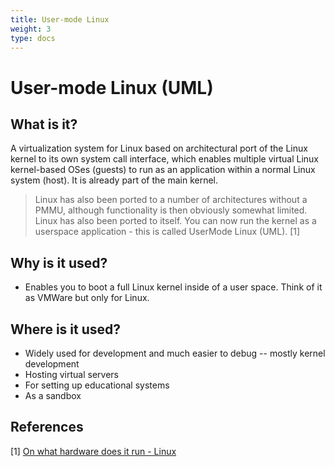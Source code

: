 ```yaml
---
title: User-mode Linux
weight: 3
type: docs
---
```

# User-mode Linux (UML)

## What is it?
A virtualization system for Linux based on architectural port of the Linux kernel to its own system call interface, which enables multiple virtual Linux kernel-based OSes (guests) to run as an application within a normal Linux system (host). It is already part of the main kernel. 

> Linux has also been ported to a number of architectures without a PMMU, although functionality is then obviously somewhat limited. Linux has also been ported to itself. You can now run the kernel as a userspace application - this is called UserMode Linux (UML). [1]

## Why is it used?
- Enables you to boot a full Linux kernel inside of a user space. Think of it as VMWare but only for Linux. 

## Where is it used?
- Widely used for development and much easier to debug -- mostly kernel development
- Hosting virtual servers
- For setting up educational systems
- As a sandbox



## References

[1] [On what hardware does it run - Linux](https://www.kernel.org/doc/html/v6.13/admin-guide/README.html#on-what-hardware-does-it-run)